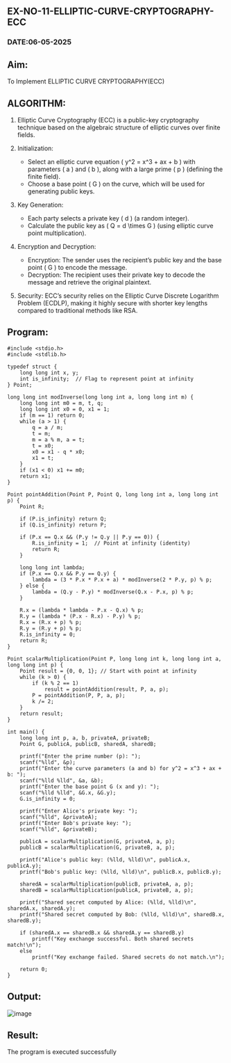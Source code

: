 ## EX-NO-11-ELLIPTIC-CURVE-CRYPTOGRAPHY-ECC
### DATE:06-05-2025
## Aim:
To Implement ELLIPTIC CURVE CRYPTOGRAPHY(ECC)


## ALGORITHM:

1. Elliptic Curve Cryptography (ECC) is a public-key cryptography technique based on the algebraic structure of elliptic curves over finite fields.

2. Initialization:
   - Select an elliptic curve equation \( y^2 = x^3 + ax + b \) with parameters \( a \) and \( b \), along with a large prime \( p \) (defining the finite field).
   - Choose a base point \( G \) on the curve, which will be used for generating public keys.

3. Key Generation:
   - Each party selects a private key \( d \) (a random integer).
   - Calculate the public key as \( Q = d \times G \) (using elliptic curve point multiplication).

4. Encryption and Decryption:
   - Encryption: The sender uses the recipient’s public key and the base point \( G \) to encode the message.
   - Decryption: The recipient uses their private key to decode the message and retrieve the original plaintext.

5. Security: ECC’s security relies on the Elliptic Curve Discrete Logarithm Problem (ECDLP), making it highly secure with shorter key lengths compared to traditional methods like RSA.

## Program:
```
#include <stdio.h>
#include <stdlib.h>

typedef struct {
    long long int x, y;
    int is_infinity;  // Flag to represent point at infinity
} Point;

long long int modInverse(long long int a, long long int m) {
    long long int m0 = m, t, q;
    long long int x0 = 0, x1 = 1;
    if (m == 1) return 0;
    while (a > 1) {
        q = a / m;
        t = m;
        m = a % m, a = t;
        t = x0;
        x0 = x1 - q * x0;
        x1 = t;
    }
    if (x1 < 0) x1 += m0;
    return x1;
}

Point pointAddition(Point P, Point Q, long long int a, long long int p) {
    Point R;

    if (P.is_infinity) return Q;
    if (Q.is_infinity) return P;

    if (P.x == Q.x && (P.y != Q.y || P.y == 0)) {
        R.is_infinity = 1;  // Point at infinity (identity)
        return R;
    }

    long long int lambda;
    if (P.x == Q.x && P.y == Q.y) {
        lambda = (3 * P.x * P.x + a) * modInverse(2 * P.y, p) % p;
    } else {
        lambda = (Q.y - P.y) * modInverse(Q.x - P.x, p) % p;
    }

    R.x = (lambda * lambda - P.x - Q.x) % p;
    R.y = (lambda * (P.x - R.x) - P.y) % p;
    R.x = (R.x + p) % p;
    R.y = (R.y + p) % p;
    R.is_infinity = 0;
    return R;
}

Point scalarMultiplication(Point P, long long int k, long long int a, long long int p) {
    Point result = {0, 0, 1}; // Start with point at infinity
    while (k > 0) {
        if (k % 2 == 1)
            result = pointAddition(result, P, a, p);
        P = pointAddition(P, P, a, p);
        k /= 2;
    }
    return result;
}

int main() {
    long long int p, a, b, privateA, privateB;
    Point G, publicA, publicB, sharedA, sharedB;

    printf("Enter the prime number (p): ");
    scanf("%lld", &p);
    printf("Enter the curve parameters (a and b) for y^2 = x^3 + ax + b: ");
    scanf("%lld %lld", &a, &b);
    printf("Enter the base point G (x and y): ");
    scanf("%lld %lld", &G.x, &G.y);
    G.is_infinity = 0;

    printf("Enter Alice's private key: ");
    scanf("%lld", &privateA);
    printf("Enter Bob's private key: ");
    scanf("%lld", &privateB);

    publicA = scalarMultiplication(G, privateA, a, p);
    publicB = scalarMultiplication(G, privateB, a, p);

    printf("Alice's public key: (%lld, %lld)\n", publicA.x, publicA.y);
    printf("Bob's public key: (%lld, %lld)\n", publicB.x, publicB.y);

    sharedA = scalarMultiplication(publicB, privateA, a, p);
    sharedB = scalarMultiplication(publicA, privateB, a, p);

    printf("Shared secret computed by Alice: (%lld, %lld)\n", sharedA.x, sharedA.y);
    printf("Shared secret computed by Bob: (%lld, %lld)\n", sharedB.x, sharedB.y);

    if (sharedA.x == sharedB.x && sharedA.y == sharedB.y)
        printf("Key exchange successful. Both shared secrets match!\n");
    else
        printf("Key exchange failed. Shared secrets do not match.\n");

    return 0;
}
```


## Output:
![image](https://github.com/user-attachments/assets/c4a1fcdb-a972-480a-9d07-8a1e836dba2d)


## Result:
The program is executed successfully

